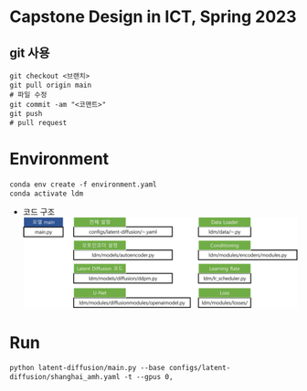 # Capstone Design in ICT, Spring 2023
## git 사용
```
git checkout <브랜치>
git pull origin main
# 파일 수정
git commit -am "<코맨트>"
git push
# pull request
```

# Environment
```
conda env create -f environment.yaml
conda activate ldm
```
* 코드 구조
<br>![pic1](assets/architecture.jpg)


# Run

```
python latent-diffusion/main.py --base configs/latent-diffusion/shanghai_amh.yaml -t --gpus 0, 
```
